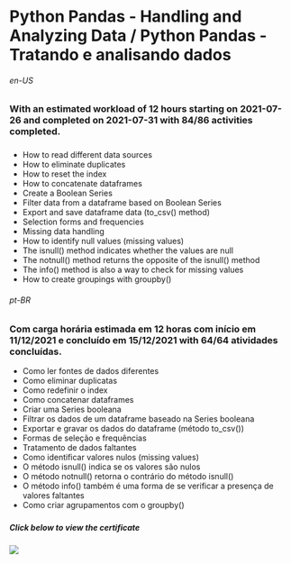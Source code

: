 # Python Pandas - Handling and Analyzing Data / Python Pandas - Tratando e analisando dados

###### en-US
### With an estimated workload of 12 hours starting on 2021-07-26 and completed on 2021-07-31 with 84/86 activities completed.

### 
* How to read different data sources
* How to eliminate duplicates
* How to reset the index
* How to concatenate dataframes
* Create a Boolean Series
* Filter data from a dataframe based on Boolean Series
* Export and save dataframe data (to_csv() method)
* Selection forms and frequencies
* Missing data handling
* How to identify null values (missing values)
* The isnull() method indicates whether the values are null
* The notnull() method returns the opposite of the isnull() method
* The info() method is also a way to check for missing values
* How to create groupings with groupby()

###### pt-BR
### Com carga horária estimada em 12 horas com início em 11/12/2021 e concluído em 15/12/2021 with 64/64 atividades concluídas.
* Como ler fontes de dados diferentes
* Como eliminar duplicatas
* Como redefinir o index
* Como concatenar dataframes
* Criar uma Series booleana
* Filtrar os dados de um dataframe baseado na Series booleana
* Exportar e gravar os dados do dataframe (método to_csv())
* Formas de seleção e frequências
* Tratamento de dados faltantes
* Como identificar valores nulos (missing values)
* O método isnull() indica se os valores são nulos
* O método notnull() retorna o contrário do método isnull()
* O método info() também é uma forma de se verificar a presença de valores faltantes
* Como criar agrupamentos com o groupby()

### 

##### Click below to view the certificate
[![](https://cdn4.iconfinder.com/data/icons/business-1221/24/Certificate-64.png)](https://cursos.alura.com.br/certificate/wesley-comput/introducao-python-pandas)
